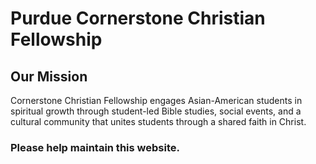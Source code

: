 # Purdue Cornerstone Christian Fellowship

## Our Mission
Cornerstone Christian Fellowship engages Asian-American students in spiritual growth through student-led Bible studies, social events, and a cultural community that unites students through a shared faith in Christ.

### Please help maintain this website.
